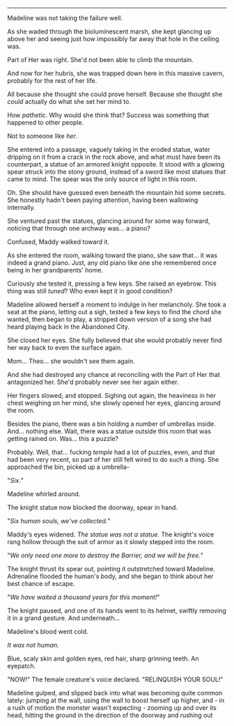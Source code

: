 ----

Madeline was not taking the failure well.

As she waded through the bioluminescent marsh, she kept glancing up above her and seeing just how impossibly far away that hole in the ceiling was.

Part of Her was right. She'd not been able to climb the mountain.

And now for her hubris, she was trapped down here in this massive cavern, probably for the rest of her life.

All because she thought she could prove herself. Because she thought she *could* actually do what she set her mind to.

How *pathetic*. Why would she think that? Success was something that happened to other people.

Not to someone like *her*.

She entered into a passage, vaguely taking in the eroded statue, water dripping on it from a crack in the rock above, and what must have been its counterpart, a statue of an armored knight opposite. It stood with a glowing spear struck into the stony ground, instead of a sword like most statues that came to mind. The spear was the only source of light in this room.

Oh. She should have guessed even beneath the mountain hid some secrets. She honestly hadn't been paying attention, having been wallowing internally.

She ventured past the statues, glancing around for some way forward, noticing that through one archway was... a piano?

Confused, Maddy walked toward it.

As she entered the room, walking toward the piano, she saw that... it was indeed a grand piano. Just, any old piano like one she remembered once being in her grandparents' home.

Curiously she tested it, pressing a few keys. She raised an eyebrow. This thing was still *tuned*? Who even kept it in good condition?

Madeline allowed herself a moment to indulge in her melancholy. She took a seat at the piano, letting out a sigh, tested a few keys to find the chord she wanted, then began to play, a stripped down version of a song she had heard playing back in the Abandoned City.

She closed her eyes. She fully believed that she would probably never find her way back to even the surface again.

Mom... Theo... she wouldn't see them again.

And she had destroyed any chance at reconciling with the Part of Her that antagonized her. She'd probably never see her again either.

Her fingers slowed, and stopped. Sighing out again, the heaviness in her chest weighing on her mind, she slowly opened her eyes, glancing around the room.

Besides the piano, there was a bin holding a number of umbrellas inside. And... nothing else. Wait, there was a statue outside this room that was getting rained on. Was... this a puzzle?

Probably. Well, that... fucking *temple* had a lot of puzzles, even, and that had been very recent, so part of her still felt wired to do such a thing. She approached the bin, picked up a umbrella-

"*Six.*"

Madeline whirled around.

The knight statue now blocked the doorway, spear in hand.

"*Six human souls, we've collected.*"

Maddy's eyes widened. *The statue was not a statue.* The knight's voice rang hollow through the suit of armor as it slowly stepped into the room.

"*We only need one more to destroy the Barrier, and we will be free.*"

The knight thrust its spear out, pointing it outstretched toward Madeline. Adrenaline flooded the human's body, and she began to think about her best chance of escape.

"*We have waited a thousand years for this moment!*"

The knight paused, and one of its hands went to its helmet, swiftly removing it in a grand gesture. And underneath...

Madeline's blood went cold.

*It was not human.*

Blue, scaly skin and golden eyes, red hair, sharp grinning teeth. An eyepatch.

"NOW!" The female creature's voice declared. "RELINQUISH YOUR SOUL!"

Madeline gulped, and slipped back into what was becoming quite common lately: jumping at the wall, using the wall to boost herself up higher, and - in a rush of motion the monster wasn't expecting - zooming up and over its head, hitting the ground in the direction of the doorway and rushing out